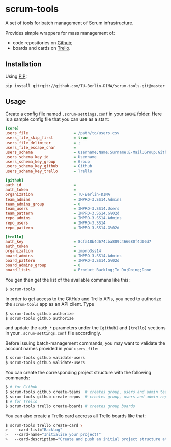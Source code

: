 scrum-tools
===========

A set of tools for batch management of Scrum infrastructure.

Provides simple wrappers for mass management of:

 * code repositories on [Github](https://github.com);
 * boards and cards on [Trello](https://trello.com).

Installation
------------

Using [PIP](https://pypi.python.org/pypi/pip):

``` bash
pip install git+git://github.com/TU-Berlin-DIMA/scrum-tools.git@master
```

Usage
-----

Create a config file named `.scrum-settings.conf` in your `$HOME` folder. Here is a sample config file that you can use as a start:

```ini
[core]
users_file                    = /path/to/users.csv
users_file_skip_first         = true
users_file_delimiter          = ;
users_file_escape_char        =
users_schema                  = Username;Name;Surname;E-Mail;Group;Github;Trello
users_schema_key_id           = Username
users_schema_key_group        = Group
users_schema_key_github       = Github
users_schema_key_trello       = Trello

[github]
auth_id                       = 
auth_token                    = 
organization                  = TU-Berlin-DIMA
team_admins                   = IMPRO-3.SS14.Admins
team_admins_group             = 0
team_users                    = IMPRO-3.SS14.Users
team_pattern                  = IMPRO-3.SS14.G%02d
repo_admins                   = IMPRO-3.SS14.Admins
repo_users                    = IMPRO-3.SS14
repo_pattern                  = IMPRO-3.SS14.G%02d

[trello]
auth_key                      = 8cfa18b4d674cba889c466680f4d06d7
auth_token                    = 
organization                  = impro3ss14
board_admins                  = IMPRO-3.SS14.Admins
board_pattern                 = IMPRO-3.SS14.G%02d
board_admins_group            = 0
board_lists                   = Product Backlog;To Do;Doing;Done
```

You gen then get the list of the available commans like this:

```bash
$ scrum-tools
```

In order to get access to the GitHub and Trello APIs, you need to authorize the `scrum-tools` app as an API client. Type

```bash
$ scrum-tools github authorize
$ scrum-tools github authorize
```

and update the `auth_*` parameters under the `[github]` and `[trello]` sections in your `.scrum-settings.conf` file accordingly.

Before issuing batch-management commands, you may want to validate the account names provided in your `users_file`:

```bash
$ scrum-tools github validate-users
$ scrum-tools github validate-users
```

You can create the corresponding project structure with the following commands:

```bash
$ # for Github
$ scrum-tools github create-teams  # creates group, users and admin teams
$ scrum-tools github create-repos  # creates group, users and admin repos
$ # for Trello
$ scrum-tools trello create-boards # creates group boards
```

You can also create a Trello card accross all Trello boards like that:

```bash
$ scrum-tools trello create-card \
>   --card-list="Backlog"
>   --card-name="Initialize your project!"
>   --card-description="Create and push an initial project structure at GitHub!"
```
